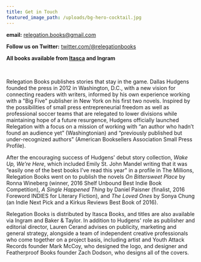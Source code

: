 ```yaml
---
title: Get in Touch
featured_image_path: /uploads/bg-hero-cocktail.jpg
---
```



**email:** [relegation.books@gmail.com](javascript:void(location.href='mailto:'+String.fromCharCode(114,101,108,101,103,97,116,105,111,110,46,98,111,111,107,115,64,103,109,97,105,108,46,99,111,109)))

**Follow us on Twitter:** [twitter.com/@relegationbooks](http://twitter.com/relegationbooks)

**All books available from [Itasca](http://www.itascabooks.com/)&nbsp;and Ingram**

&nbsp;

Relegation Books publishes stories that stay in the game. Dallas Hudgens founded the press in 2012 in Washington, D.C., with a new vision for connecting readers with writers, informed by his own experience working with a "Big Five" publisher in New York on his first two novels. Inspired by the possibilities of small press entrepreneurial freedom as well as professional soccer teams that are relegated to lower divisions while maintaining hope of a future resurgence, Hudgens officially launched Relegation with a focus on a mission of working with “an author who hadn’t found an audience yet” (Washingtonian) and “previously published but under-recognized authors” (American Booksellers Association Small Press Profile).

After the encouraging success of Hudgens' debut story collection, _Wake Up, We’re Here_, which included Emily St. John Mandel writing that it was “easily one of the best books I’ve read this year" in a profile in The Millions, Relegation Books went on to publish the novels _On Bittersweet Place_ by Ronna Wineberg (winner, 2016 Shelf Unbound Best Indie Book Competition), _A Single Happened Thing_ by Daniel Paisner (finalist, 2016 Foreword INDIES for Literary Fiction), and _The Loved Ones_ by Sonya Chung (an Indie Next Pick and a Kirkus Reviews Best Book of 2016). 

Relegation Books is distributed by Itasca Books, and titles are also available via Ingram and Baker & Taylor. In addition to Hudgens' role as publisher and editorial director, Lauren Cerand advises on publicity, marketing and general strategy, alongside a team of independent creative professionals who come together on a project basis, including artist and Youth Attack Records founder Mark McCoy, who designed the logo, and designer and Featherproof Books founder Zach Dodson, who designs all of the covers. 